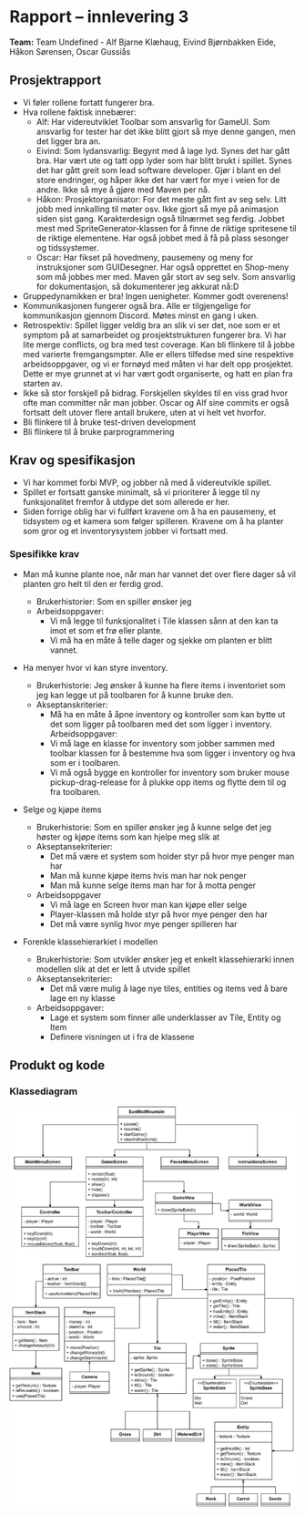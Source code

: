# Rapport – innlevering 3
**Team:** Team Undefined - Alf Bjarne Klæhaug, Eivind Bjørnbakken Eide, Håkon Sørensen, Oscar Gussiås

## Prosjektrapport

- Vi føler rollene fortatt fungerer bra. 
- Hva rollene faktisk innebærer:
  - Alf: Har videreutviklet Toolbar som ansvarlig for GameUI. Som ansvarlig for tester har det ikke blitt gjort så mye denne gangen, men det ligger bra an. 
  - Eivind: Som lydansvarlig: Begynt med å lage lyd. Synes det har gått bra. Har vært ute og tatt opp lyder som har blitt brukt i spillet. Synes det har gått greit som lead software developer. Gjør i blant en del store endringer, og håper ikke det har vært for mye i veien for de andre. Ikke så mye å gjøre med Maven per nå.
  - Håkon: Prosjektorganisator: For det meste gått fint av seg selv. Litt jobb med innkalling til møter osv. Ikke gjort så mye på animasjon siden sist gang. Karakterdesign også tilnærmet seg ferdig. Jobbet mest med SpriteGenerator-klassen for å finne de riktige spritesene til de riktige elementene. Har også jobbet med å få på plass sesonger og tidssystemer.
  - Oscar: Har fikset på hovedmeny, pausemeny og meny for instruksjoner som GUIDesegner. Har også opprettet en Shop-meny som må jobbes mer med. Maven går stort av seg selv. Som ansvarlig for dokumentasjon, så dokumenterer jeg akkurat nå:D
- Gruppedynamikken er bra! Ingen uenigheter. Kommer godt overenens!
- Kommunikasjonen fungerer også bra. Alle er tilgjengelige for kommunikasjon gjennom Discord. Møtes minst en gang i uken. 
- Retrospektiv: Spillet ligger veldig bra an slik vi ser det, noe som er et symptom på at samarbeidet og prosjektstrukturen fungerer bra. Vi har lite merge conflicts, og bra med test coverage. Kan bli flinkere til å jobbe med varierte fremgangsmpter. Alle er ellers tilfedse med sine respektive arbeidsoppgaver, og vi er fornøyd med måten vi har delt opp prosjektet. Dette er mye grunnet at vi har vært godt organiserte, og hatt en plan fra starten av.
- Ikke så stor forskjell på bidrag. Forskjellen skyldes til en viss grad hvor ofte man committer når man jobber. Oscar og Alf sine commits er også fortsatt delt utover flere antall brukere, uten at vi helt vet hvorfor.
- Bli flinkere til å bruke test-driven development
- Bli flinkere til å bruke parprogrammering

## Krav og spesifikasjon

- Vi har kommet forbi MVP, og jobber nå med å videreutvikle spillet.
- Spillet er fortsatt ganske minimalt, så vi prioriterer å legge til ny
  funksjonalitet fremfor å utdype det som allerede er her.
- Siden forrige oblig har vi fullført kravene om å ha en pausemeny, et tidsystem
  og et kamera som følger spilleren.  Kravene om å ha planter som gror og et
  inventorysystem jobber vi fortsatt med.

### Spesifikke krav

- Man må kunne plante noe, når man har vannet det over flere dager så vil planten gro helt til den er ferdig grod.
  - Brukerhistorier: Som en spiller ønsker jeg 
  - Arbeidsoppgaver:
    - Vi må legge til funksjonalitet i Tile klassen sånn at den kan ta imot et som et frø eller plante.
    - Vi må ha en måte å telle dager og sjekke om planten er blitt vannet.

- Ha menyer hvor vi kan styre inventory.
  - Brukerhistorie: Jeg ønsker å kunne ha flere items i inventoriet som jeg kan legge ut på toolbaren for å kunne bruke den.
  - Akseptanskriterier:
    - Må ha en måte å åpne inventory og kontroller som kan bytte ut det som ligger på toolbaren med det som ligger i inventory.
  Arbeidsoppgaver:
    - Vi må lage en klasse for inventory som jobber sammen med toolbar klassen for å bestemme hva som ligger i inventory og hva som er i toolbaren.
    - Vi må også bygge en kontroller for inventory som bruker mouse pickup-drag-release for å plukke opp items og flytte dem til og fra toolbaren. 

- Selge og kjøpe items
  - Brukerhistorie: Som en spiller ønsker jeg å kunne selge det jeg høster og kjøpe items som kan hjelpe meg slik at 
  - Akseptansekriterier:
    - Det må være et system som holder styr på hvor mye penger man har
    - Man må kunne kjøpe items hvis man har nok penger
    - Man må kunne selge items man har for å motta penger
  - Arbeidsoppgaver
    - Vi må lage en Screen hvor man kan kjøpe eller selge
    - Player-klassen må holde styr på hvor mye penger den har
    - Det må være synlig hvor mye penger spilleren har

- Forenkle klassehierarkiet i modellen
  - Brukerhistorie: Som utvikler ønsker jeg et enkelt klassehierarki innen modellen slik at det er lett å utvide spillet
  - Akseptansekriterier:
    - Det må være mulig å lage nye tiles, entities og items ved å bare lage en ny klasse
  - Arbeidsoppgaver:
    - Lage et system som finner alle underklasser av Tile, Entity og Item
    - Definere visningen ut i fra de klassene

## Produkt og kode

### Klassediagram

<img src="oblig3/klassediagram.svg">
